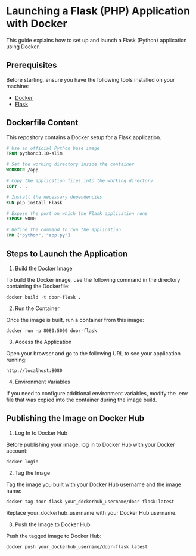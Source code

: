 # Launching a Flask (PHP) Application with Docker

This guide explains how to set up and launch a Flask (Python) application using Docker.

## Prerequisites

Before starting, ensure you have the following tools installed on your machine:

- [Docker](https://www.docker.com/products/docker-desktop)
- [Flask](https://flask.palletsprojects.com/)

## Dockerfile Content

This repository contains a Docker setup for a Flask application.

```Dockerfile
# Use an official Python base image
FROM python:3.10-slim

# Set the working directory inside the container
WORKDIR /app

# Copy the application files into the working directory
COPY . .

# Install the necessary dependencies
RUN pip install Flask

# Expose the port on which the Flask application runs
EXPOSE 5000

# Define the command to run the application
CMD ["python", "app.py"]

```
## Steps to Launch the Application

1. Build the Docker Image

To build the Docker image, use the following command in the directory containing the Dockerfile:

```
docker build -t door-flask .
```

2. Run the Container

Once the image is built, run a container from this image:

```
docker run -p 8080:5000 door-flask
```

3. Access the Application

Open your browser and go to the following URL to see your application running:

```
http://localhost:8080
```

4. Environment Variables

If you need to configure additional environment variables, modify the .env file that was copied into the container during the image build.

## Publishing the Image on Docker Hub

1. Log In to Docker Hub

Before publishing your image, log in to Docker Hub with your Docker account:

```
docker login
```

2. Tag the Image

Tag the image you built with your Docker Hub username and the image name:

```
docker tag door-flask your_dockerhub_username/door-flask:latest
```
Replace your_dockerhub_username with your Docker Hub username.

3. Push the Image to Docker Hub

Push the tagged image to Docker Hub:

```
docker push your_dockerhub_username/door-flask:latest
```


